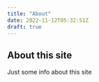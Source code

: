 ```yaml
---
title: "About"
date: 2022-11-12T05:32:51Z
draft: true
---
```


## About this site ##

Just some info about this site
